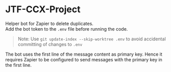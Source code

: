 # JTF-CCX-Project
Helper bot for Zapier to delete duplicates.  
Add the bot token to the ```.env``` file before running the code.  
> Note: Use ```git update-index --skip-worktree .env``` to avoid accidental committing of changes to ```.env```  

The bot uses the first line of the message content as primary key. Hence it requires Zapier to be configured to send messages with the primary key in the first line.  

